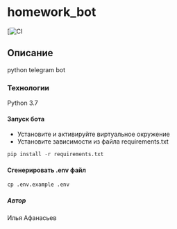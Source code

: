 # homework_bot

[![CI](https://github.com/LihieTapki/homework_bot)

## Описание

python telegram bot

### Технологии

Python 3.7

#### Запуск бота

- Установите и активируйте виртуальное окружение
- Установите зависимости из файла requirements.txt

```python
pip install -r requirements.txt
``` 

#### Cгенерировать .env файл

```python
cp .env.example .env
``` 

##### Автор

Илья Афанасьев
